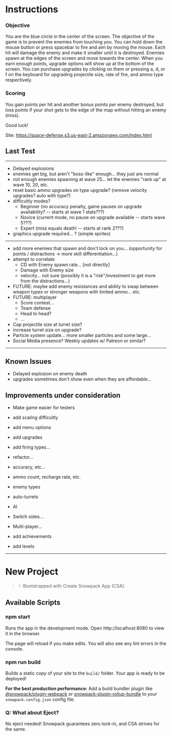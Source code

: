 # Instructions

### Objective
You are the blue circle in the center of the screen.
The objective of the game is to prevent the enemies from touching you.
You can hold down the mouse button or press spacebar to fire and aim by moving the mouse.
Each hit will damage the enemy and make it smaller until it is destroyed.
Enemies spawn at the edges of the screen and move towards the center.
When you earn enough points, upgrade options will show up at the bottom of the screen.
You can purchase upgrades by clicking on them or pressing a, d, or f on the keyboard for upgrading projectile size, rate of fire, and ammo type respectively.

### Scoring
You gain points per hit and another bonus points per enemy destroyed, but loss points if your shot gets to the edge of the map without hitting an enemy (miss).

Good luck!

Site: https://space-defense.s3.us-east-2.amazonaws.com/index.html

## Last Test
---
- Delayed explosions
- enemies get big, but aren't "boss-like" enough... they just are normal
- not enough enemies spawning at wave 25... let the enemies "rank up" at wave 10, 20, etc.
- reset basic ammo upgrades on type upgrade? (remove velocity upgrades? auto with type?)
- difficultly modes? 
    - Beginner (no accuracy penalty, game pauses on upgrade availability? -- starts at wave 1 stats???)
    - Novice (current mode, no pause on upgrade available -- starts wave 5???)
    - Expert (miss equals death! -- starts at rank 2???)
- graphics upgrade required... ? (simple sprites)
---
- add more enemies that spawn and don't lock on you... (opportunity for points / distractions -> more skill differentiation...)
- attempt to correlate
    - CD with Enemy spawn rate... [not directly]
    - Damage with Enemy size
    - velocity... not sure (possibly it is a "risk"/investment to get more from the distractions...)
- FUTURE: maybe add enemy resistances and ability to swap between weapon types or stronger weapons with limited ammo... etc.
- FUTURE: multiplayer
    - Score contest...
    - Team defense
    - Head to head?
    - ...
- Cap projectile size at turret size?
- increase turret size on upgrade?
- Particle system update... more smaller particles and some large...
- Social Media presence? Weekly updates w/ Patreon or similar?
---
## Known Issues

- Delayed explosion on enemy death
- upgrades sometimes don't show even when they are affordable...

## Improvements under consideration

- Make game easier for testers
- add scaling difficultly
- add menu options
- add upgrades
- add firing types...
- refactor...

- accuracy, etc...
- ammo count, recharge rate, etc.

- enemy types
- auto-turrets
- AI
- Switch sides...
- Multi-player...

- add achievements
- add levels

---------------------------

# New Project

> ✨ Bootstrapped with Create Snowpack App (CSA).

## Available Scripts

### npm start

Runs the app in the development mode.
Open http://localhost:8080 to view it in the browser.

The page will reload if you make edits.
You will also see any lint errors in the console.

### npm run build

Builds a static copy of your site to the `build/` folder.
Your app is ready to be deployed!

**For the best production performance:** Add a build bundler plugin like [@snowpack/plugin-webpack](https://github.com/snowpackjs/snowpack/tree/main/plugins/plugin-webpack) or [snowpack-plugin-rollup-bundle](https://github.com/ParamagicDev/snowpack-plugin-rollup-bundle) to your `snowpack.config.json` config file.

### Q: What about Eject?

No eject needed! Snowpack guarantees zero lock-in, and CSA strives for the same.
